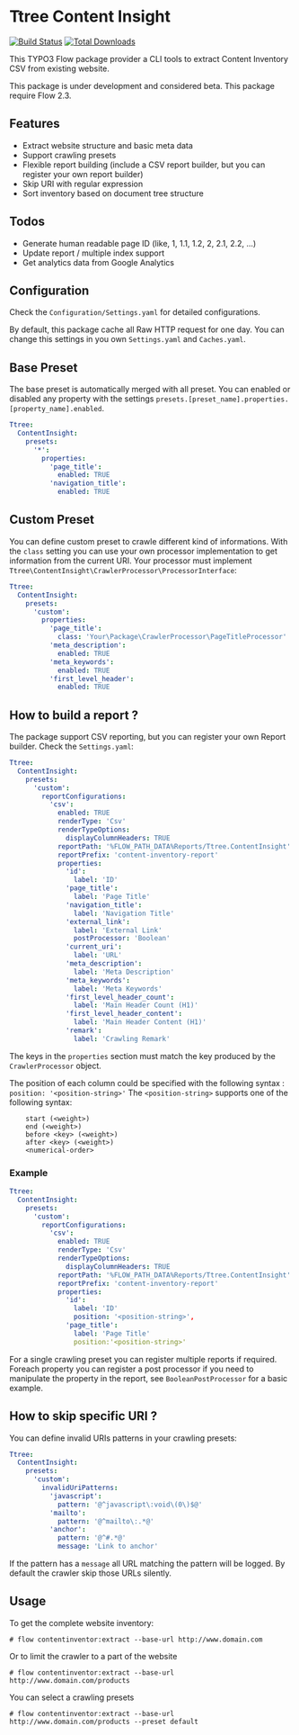 Ttree Content Insight
=====================

[![Build Status](https://travis-ci.org/ttreeagency/Ttree.ContentInsight.png?branch=master)](https://travis-ci.org/ttreeagency/Ttree.ContentInsight) [![Total Downloads](https://poser.pugx.org/ttree/contentinsight/downloads.png)](https://packagist.org/packages/ttree/contentinsight)


This TYPO3 Flow package provider a CLI tools to extract Content Inventory CSV from existing website. 

This package is under development and considered beta. This package require Flow 2.3.

Features
--------

* Extract website structure and basic meta data
* Support crawling presets
* Flexible report building (include a CSV report builder, but you can register your own report builder)
* Skip URI with regular expression
* Sort inventory based on document tree structure

Todos
-----

* Generate human readable page ID (like, 1, 1.1, 1.2, 2, 2.1, 2.2, ...)
* Update report / multiple index support
* Get analytics data from Google Analytics

Configuration
-------------

Check the ``Configuration/Settings.yaml`` for detailed configurations. 

By default, this package cache all Raw HTTP request for one day. You can change this settings in you own 
``Settings.yaml`` and ``Caches.yaml``.

Base Preset
-----------

The base preset is automatically merged with all preset. You can enabled or disabled any property with the settings 
``presets.[preset_name].properties.[property_name].enabled``.

```yaml
Ttree:
  ContentInsight:
    presets:
      '*':
        properties:
          'page_title':
            enabled: TRUE
          'navigation_title':
            enabled: TRUE
```

Custom Preset
-----------

You can define custom preset to crawle different kind of informations. With the ``class`` setting you can use your
own processor implementation to get information from the current URI. Your processor must implement 
``Ttree\ContentInsight\CrawlerProcessor\ProcessorInterface``:

```yaml
Ttree:
  ContentInsight:
    presets:
      'custom':
        properties:
          'page_title':
            class: 'Your\Package\CrawlerProcessor\PageTitleProcessor'
          'meta_description':
            enabled: TRUE
          'meta_keywords':
            enabled: TRUE
          'first_level_header':
            enabled: TRUE
```

How to build a report ?
-----------------------

The package support CSV reporting, but you can register your own Report builder. Check the ``Settings.yaml``:

```yaml
Ttree:
  ContentInsight:
    presets:
      'custom':
        reportConfigurations:
          'csv':
            enabled: TRUE
            renderType: 'Csv'
            renderTypeOptions:
              displayColumnHeaders: TRUE
            reportPath: '%FLOW_PATH_DATA%Reports/Ttree.ContentInsight'
            reportPrefix: 'content-inventory-report'
            properties:
              'id':
                label: 'ID'
              'page_title':
                label: 'Page Title'
              'navigation_title':
                label: 'Navigation Title'
              'external_link':
                label: 'External Link'
                postProcessor: 'Boolean'
              'current_uri':
                label: 'URL'
              'meta_description':
                label: 'Meta Description'
              'meta_keywords':
                label: 'Meta Keywords'
              'first_level_header_count':
                label: 'Main Header Count (H1)'
              'first_level_header_content':
                label: 'Main Header Content (H1)'
              'remark':
                label: 'Crawling Remark'
```

The keys in the ``properties`` section must match the key produced by the ``CrawlerProcessor`` object.

The position of each column could be specified with the following syntax : ``position: '<position-string>'``
The ``<position-string>`` supports one of the following syntax:

```
    start (<weight>)
    end (<weight>)
    before <key> (<weight>)
    after <key> (<weight>)
    <numerical-order>
```

### Example

```yaml
Ttree:
  ContentInsight:
    presets:
      'custom':
        reportConfigurations:
          'csv':
            enabled: TRUE
            renderType: 'Csv'
            renderTypeOptions:
              displayColumnHeaders: TRUE
            reportPath: '%FLOW_PATH_DATA%Reports/Ttree.ContentInsight'
            reportPrefix: 'content-inventory-report'
            properties:
              'id':
                label: 'ID'
                position: '<position-string>',
              'page_title':
                label: 'Page Title'
                position:'<position-string>'
```

For a single crawling preset you can register multiple reports if required. Foreach property you can register a post 
processor if you need to manipulate the property in the report, see ``BooleanPostProcessor`` for a basic example.


How to skip specific URI ?
--------------------------

You can define invalid URIs patterns in your crawling presets:

```yaml
Ttree:
  ContentInsight:
    presets:
      'custom':
        invalidUriPatterns:
          'javascript':
            pattern: '@^javascript\:void\(0\)$@'
          'mailto':
            pattern: '@^mailto\:.*@'
          'anchor':
            pattern: '@^#.*@'
            message: 'Link to anchor'
```

If the pattern has a ``message`` all URL matching the pattern will be logged. By default the crawler skip 
those URLs silently.

Usage
-----

To get the complete website inventory:

```
# flow contentinventor:extract --base-url http://www.domain.com
```

Or to limit the crawler to a part of the website

```
# flow contentinventor:extract --base-url http://www.domain.com/products
```

You can select a crawling presets

```
# flow contentinventor:extract --base-url http://www.domain.com/products --preset default
```

